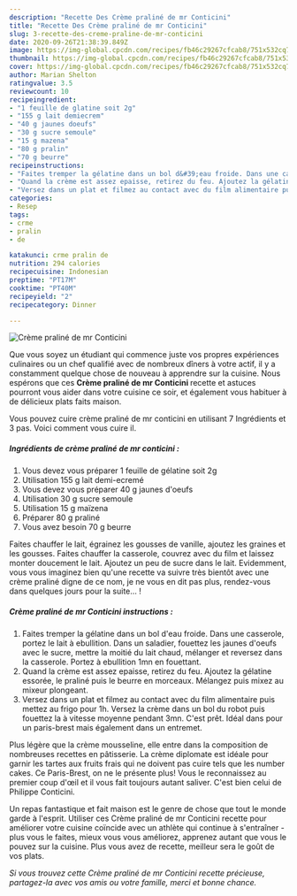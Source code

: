 ```yaml
---
description: "Recette Des Crème praliné de mr Conticini"
title: "Recette Des Crème praliné de mr Conticini"
slug: 3-recette-des-creme-praline-de-mr-conticini
date: 2020-09-26T21:38:39.849Z
image: https://img-global.cpcdn.com/recipes/fb46c29267cfcab8/751x532cq70/creme-praline-de-mr-conticini-photo-principale-de-la-recette.jpg
thumbnail: https://img-global.cpcdn.com/recipes/fb46c29267cfcab8/751x532cq70/creme-praline-de-mr-conticini-photo-principale-de-la-recette.jpg
cover: https://img-global.cpcdn.com/recipes/fb46c29267cfcab8/751x532cq70/creme-praline-de-mr-conticini-photo-principale-de-la-recette.jpg
author: Marian Shelton
ratingvalue: 3.5
reviewcount: 10
recipeingredient:
- "1 feuille de glatine soit 2g"
- "155 g lait demiecrem"
- "40 g jaunes doeufs"
- "30 g sucre semoule"
- "15 g mazena"
- "80 g pralin"
- "70 g beurre"
recipeinstructions:
- "Faites tremper la gélatine dans un bol d&#39;eau froide. Dans une casserole, portez le lait à ebullition. Dans un saladier, fouettez les jaunes d&#39;oeufs avec le sucre, mettre la moitié du lait chaud, mélanger et reversez dans la casserole. Portez à ebullition 1mn en fouettant."
- "Quand la crème est assez epaisse, retirez du feu. Ajoutez la gélatine essorée, le praliné puis le beurre en morceaux. Mélangez puis mixez au mixeur plongeant."
- "Versez dans un plat et filmez au contact avec du film alimentaire puis mettez au frigo pour 1h. Versez la crème dans un bol du robot puis fouettez la à vitesse moyenne pendant 3mn. C&#39;est prêt. Idéal dans pour un paris-brest mais également dans un entremet."
categories:
- Resep
tags:
- crme
- pralin
- de

katakunci: crme pralin de 
nutrition: 294 calories
recipecuisine: Indonesian
preptime: "PT17M"
cooktime: "PT40M"
recipeyield: "2"
recipecategory: Dinner

---
```



![Crème praliné de mr Conticini](https://img-global.cpcdn.com/recipes/fb46c29267cfcab8/751x532cq70/creme-praline-de-mr-conticini-photo-principale-de-la-recette.jpg)

Que vous soyez un étudiant qui commence juste vos propres expériences culinaires ou un chef qualifié avec de nombreux dîners à votre actif, il y a constamment quelque chose de nouveau à apprendre sur la cuisine. Nous espérons que ces <strong> Crème praliné de mr Conticini </strong> recette et astuces pourront vous aider dans votre cuisine ce soir, et également vous habituer à de délicieux plats faits maison.

<!--inarticleads1-->

Vous pouvez cuire crème praliné de mr conticini en utilisant 7 Ingrédients et 3 pas. Voici comment vous cuire il.

##### Ingrédients de crème praliné de mr conticini :

1. Vous devez vous préparer 1 feuille de gélatine soit 2g
1. Utilisation 155 g lait demi-ecremé
1. Vous devez vous préparer 40 g jaunes d&#39;oeufs
1. Utilisation 30 g sucre semoule
1. Utilisation 15 g maïzena
1. Préparer 80 g praliné
1. Vous avez besoin 70 g beurre


Faites chauffer le lait, égrainez les gousses de vanille, ajoutez les graines et les gousses. Faites chauffer la casserole, couvrez avec du film et laissez monter doucement le lait. Ajoutez un peu de sucre dans le lait. Evidemment, vous vous imaginez bien qu&#39;une recette va suivre très bientôt avec une crème praliné digne de ce nom, je ne vous en dit pas plus, rendez-vous dans quelques jours pour la suite… ! 

<!--inarticleads2-->

##### Crème praliné de mr Conticini instructions :

1. Faites tremper la gélatine dans un bol d&#39;eau froide. Dans une casserole, portez le lait à ebullition. Dans un saladier, fouettez les jaunes d&#39;oeufs avec le sucre, mettre la moitié du lait chaud, mélanger et reversez dans la casserole. Portez à ebullition 1mn en fouettant.
1. Quand la crème est assez epaisse, retirez du feu. Ajoutez la gélatine essorée, le praliné puis le beurre en morceaux. Mélangez puis mixez au mixeur plongeant.
1. Versez dans un plat et filmez au contact avec du film alimentaire puis mettez au frigo pour 1h. Versez la crème dans un bol du robot puis fouettez la à vitesse moyenne pendant 3mn. C&#39;est prêt. Idéal dans pour un paris-brest mais également dans un entremet.


Plus légère que la crème mousseline, elle entre dans la composition de nombreuses recettes en pâtisserie. La crème diplomate est idéale pour garnir les tartes aux fruits frais qui ne doivent pas cuire tels que les number cakes. Ce Paris-Brest, on ne le présente plus! Vous le reconnaissez au premier coup d&#39;œil et il vous fait toujours autant saliver. C&#39;est bien celui de Philippe Conticini. 

<!--inarticleads1-->

<p>
Un repas fantastique et fait maison est le genre de chose que tout le monde garde à l'esprit. Utiliser ces Crème praliné de mr Conticini recette pour améliorer votre cuisine coïncide avec un athlète qui continue à s'entraîner - plus vous le faites, mieux vous vous améliorez, apprenez autant que vous le pouvez sur la cuisine. Plus vous avez de recette, meilleur sera le goût de vos plats.
</p>

<p>
<i>Si vous trouvez cette Crème praliné de mr Conticini recette précieuse, partagez-la avec vos amis ou votre famille, merci et bonne chance.</i>
</p>
